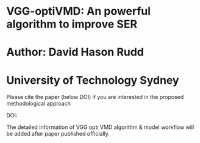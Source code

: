 # VGG-optiVMD: An powerful algorithm to improve SER

# Author: David Hason Rudd

# University of Technology Sydney

Please cite the paper (below DOI) if you are interested in the proposed methodological approach 

DOI: 


The detailed information of VGG opti VMD algorithm & model workflow will be added after paper published officially.
